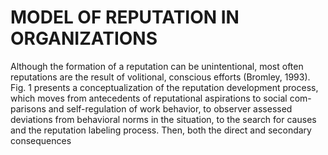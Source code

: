 # MODEL OF REPUTATION IN ORGANIZATIONS

Although the formation of a reputation can be unintentional, most often reputations are the result of volitional, conscious efforts (Bromley, 1993). Fig. 1 presents a conceptualization of the reputation development process, which moves from antecedents of reputational aspirations to social com- parisons and self-regulation of work behavior, to observer assessed deviations from behavioral norms in the situation, to the search for causes and the reputation labeling process. Then, both the direct and secondary consequences